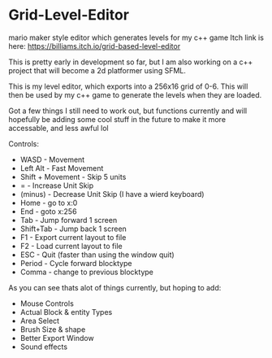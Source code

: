 # Grid-Level-Editor
mario maker style editor which generates levels for my c++ game
Itch link is here:
https://billiams.itch.io/grid-based-level-editor

This is pretty early in development so far, but I am also working on a c++ project that will become a 2d platformer using SFML.

This is my level editor, which exports into a 256x16 grid of 0-6. This will then be used by my c++ game to generate the levels when they are loaded.

Got a few things I still need to work out, but functions currently and will hopefully be adding some cool stuff in the future to make it more accessable, and less awful lol

Controls:
- WASD - Movement
- Left Alt - Fast Movement
- Shift + Movement - Skip 5 units
- = - Increase Unit Skip
- (minus) - Decrease Unit Skip (I have a wierd keyboard)
- Home - go to x:0
- End - goto x:256
- Tab - Jump forward 1 screen
- Shift+Tab - Jump back 1 screen
- F1 - Export current layout to file
- F2 - Load current layout to file
- ESC - Quit (faster than using the window quit)
- Period - Cycle forward blocktype
- Comma - change to previous blocktype


As you can see thats alot of things currently, but hoping to add:

- Mouse Controls
- Actual Block & entity Types
- Area Select
- Brush Size & shape
- Better Export Window
- Sound effects
